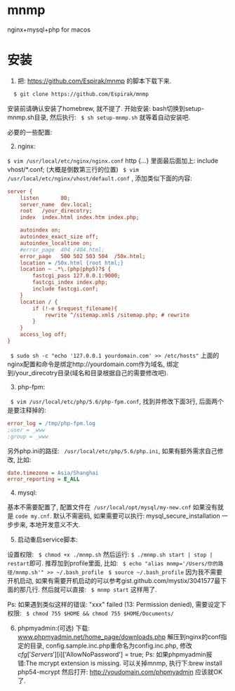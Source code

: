 # mnmp
nginx+mysql+php for macos

# 安装
1. 把: https://github.com/Espirak/mnmp 的脚本下载下来.

```bash
  $ git clone https://github.com/Espirak/mnmp
```
 安装前请确认安装了homebrew, 就不提了. 开始安装:
 bash切换到setup-mnmp.sh目录, 然后执行: ``` $ sh setup-mnmp.sh``` 就等着自动安装吧.

必要的一些配置:

2. nginx:

``` $ vim /usr/local/etc/nginx/nginx.conf ```
http {...} 里面最后面加上:  include vhost/*.conf; (大概是倒数第三行的位置)
 ``` $ vim /usr/local/etc/nginx/vhost/default.conf``` , 添加类似下面的内容:
```ini
server {
    listen       80;
    server_name  dev.local;
    root   /your_direcotry;
    index  index.html index.htm index.php;

    autoindex on;
    autoindex_exact_size off;
    autoindex_localtime on;
    #error_page  404 /404.html;
    error_page   500 502 503 504  /50x.html;
    location = /50x.html {root html;}
    location ~ .*\.(php|php5)?$ {
        fastcgi_pass 127.0.0.1:9000;
        fastcgi_index index.php;
        include fastcgi.conf;
    }
    location / {
        if (!-e $request_filename){
            rewrite ^/sitemap.xml$ /sitemap.php; # rewrite
        }
    }
    access_log off;
}
```
 ``` $ sudo sh -c "echo '127.0.0.1 yourdomain.com' >> /etc/hosts"```
 上面的nginx配置和命令是绑定http://yourdomain.com作为域名, 绑定到/your_direcotry目录(域名和目录根据自己的需要修改吧).

3. php-fpm:

``` $ vim /usr/local/etc/php/5.6/php-fpm.conf```, 找到并修改下面3行, 后面两个是要注释掉的:
```ini
error_log = /tmp/php-fpm.log
;user = _www
;group = _www
```
 另外php.ini的路径: ``` /usr/local/etc/php/5.6/php.ini```, 如果有额外需求自己修改, 比如:
```ini
date.timezone = Asia/Shanghai
error_reporting = E_ALL
```
4. mysql:

基本不需要配置了, 配置文件在``` /usr/local/opt/mysql/my-new.cnf``` 如果没有就是 ```code my.cnf```.
默认不需密码, 如果需要可以执行: mysql_secure_installation 一步步来, 本地开发意义不大.

5. 启动重启service脚本:

设置权限: ``` $ chmod +x ./mnmp.sh```
然后运行: ``` $ ./mnmp.sh start | stop | restart ```即可.
推荐加到profile里面, 比如: ``` $ echo "alias mnmp='/Users/你的路径/mnmp.sh'" >> ~/.bash_profile```
``` $ source ~/.bash_profile```
因为我不需要开机启动, 如果有需要开机启动的可以参考gist.github.com/mystix/3041577最下面的那几行.
然后就可以直接: ``` $ mnmp start``` 这样用了.

 Ps: 如果遇到类似这样的错误: "xxx" failed (13: Permission denied), 需要设定下权限:
 ``` $ chmod 755 $HOME && chmod 755 $HOME/Documents/```

6. phpmyadmin:(可选)
下载: www.phpmyadmin.net/home_page/downloads.php
解压到nginx的conf指定的目录, config.sample.inc.php重命名为config.inc.php, 修改$cfg['Servers'][$i]['AllowNoPassword'] = true;
Ps: 如果phpmyadmin报错:The mcrypt extension is missing. 可以关掉mnmp, 执行下:brew install php54-mcrypt
然后打开: http://youdomain.com/phpmyadmin 应该就OK了.
